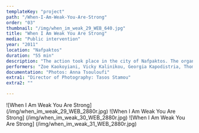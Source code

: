 ```yaml
---
templateKey: "project"
path: "/When-I-Am-Weak-You-Are-Strong"
order: "03"
thumbnail: "/img/when_im_weak_29_WEB_640.jpg"
title: "When I Am Weak You Are Strong"
media: "Public intervention"
year: "2011"
location: "Nafpaktos"
duration: "55 min"
description: "The action took place in the city of Nafpaktos. The organisers of the international symposium on the performing arts “Communication of Crisis” invited me to devise a happening with the participation of local adolescents. After six days of workshops, the group went on an excursion through sites with which each participant had personally bonded in the past. It was a silent touring of locales, where the reason for choosing each one and its connection to every young person, remained undisclosed to the group as a whole. The work, comprised of a collection of unsaid stories, took on the form of a common secret, impossible to convey except collectively."
performers: "Zoe Kaokoyiani, Vicky Kalinikou, Georgia Kapodistria, Thomas Karnachoritis, Vagelis Lalopoulos, Dimitris Lionas, Adriana Nikopoulou, Dimitra Nikopoulou, Nikos Nikitaedis, Nikos Panayiotou, Antonis Papadoulas, Spiros Chamilos, Sabrina Chorafa"
documentation: "Photos: Anna Tsouloufi"
extra1: "Director of Photography: Tasos Stamou"
extra2: ""

---
```


![When I Am Weak You Are Strong] (/img/when_im_weak_29_WEB_2880r.jpg)
![When I Am Weak You Are Strong] (/img/when_im_weak_30_WEB_2880r.jpg)
![When I Am Weak You Are Strong] (/img/when_im_weak_31_WEB_2880r.jpg)


